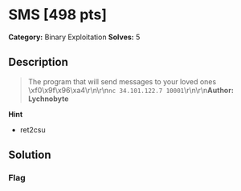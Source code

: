 # SMS [498 pts]

**Category:** Binary Exploitation
**Solves:** 5

## Description
>The program that will send messages to your loved ones \xf0\x9f\x96\xa4\r\n\r\n`nc 34.101.122.7 10001`\r\n\r\n**Author: Lychnobyte**

**Hint**
* ret2csu

## Solution

### Flag


